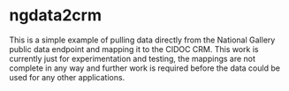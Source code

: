 # ngdata2crm
This is a simple example of pulling data directly from the National Gallery public data endpoint and mapping it to the CIDOC CRM. This work is currently just for experimentation and testing, the mappings are not complete in any way and further work is required before the data could be used for any other applications.
